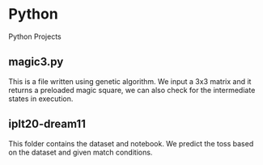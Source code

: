 # Python
Python Projects

## magic3.py
This is a file written using genetic algorithm. We input a 3x3 matrix and it returns a preloaded magic square, we can also check for the intermediate states in execution.

## iplt20-dream11
This folder contains the dataset and notebook. We predict the toss based on the dataset and given match conditions.
